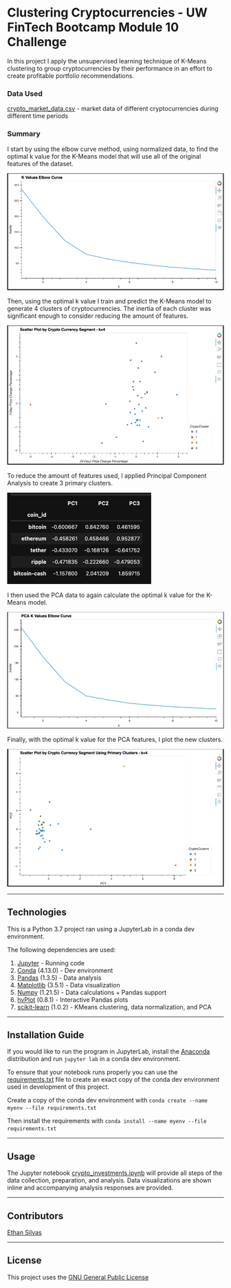 #  Clustering Cryptocurrencies - UW FinTech Bootcamp Module 10 Challenge

In this project I apply the unsupervised learning technique of K-Means clustering to group cryptocurrencies by their performance in an effort to create profitable portfolio recommendations.

### Data Used
[crypto_market_data.csv](/Resources/crypto_market_data.csv) - market data of different cryptocurrencies during different time periods 

### Summary

I start by using the elbow curve method, using normalized data, to find the optimal k value for the K-Means model that will use all of the original features of the dataset. 

![Elbow curve line plot showing a value of 4 for k to be optimal for the dataset with all features](/Resources/Images/elbow_curve.png)

Then, using the optimal k value I train and predict the K-Means model to generate 4 clusters of cryptocurrencies. The inertia of each cluster was significant enough to consider reducing the amount of features. 

![A scatter plot showing 4 clusters with heavy inertia](/Resources/Images/all_features_scatter.png)

To reduce the amount of features used, I applied Principal Component Analysis to create 3 primary clusters. 

![DataFrame holding 3 primary clusters as columns and cryptocurrency as index](/Resources/Images/pca.png)

I then used the PCA data to again calculate the optimal k value for the K-Means model. 

![Elbow curve line plot from the PCA data that shows 4 to be the optimal k value](/Resources/Images/pca_elbow_curve.png)

Finally, with the optimal k value for the PCA features, I plot the new clusters. 

![Scatter plot showing 4 low inertia clusters generated using the PCA dataframe](/Resources/Images/pca_scatter.png)

---

## Technologies

This is a Python 3.7 project ran using a JupyterLab in a conda dev environment. 

The following dependencies are used: 
1. [Jupyter](https://jupyter.org/) - Running code 
2. [Conda](https://github.com/conda/conda) (4.13.0) - Dev environment
3. [Pandas](https://github.com/pandas-dev/pandas) (1.3.5) - Data analysis
4. [Matplotlib](https://github.com/matplotlib/matplotlib) (3.5.1) - Data visualization
5. [Numpy](https://numpy.org/) (1.21.5) - Data calculations + Pandas support
6. [hvPlot](https://hvplot.holoviz.org/index.html) (0.8.1) - Interactive Pandas plots 
7. [scikit-learn](https://scikit-learn.org/stable/) (1.0.2) - KMeans clustering, data normalization, and PCA 

---

## Installation Guide

If you would like to run the program in JupyterLab, install the [Anaconda](https://www.anaconda.com/products/distribution) distribution and run `jupyter lab` in a conda dev environment.

To ensure that your notebook runs properly you can use the [requirements.txt](/Resources/requirements.txt) file to create an exact copy of the conda dev environment used in development of this project. 

Create a copy of the conda dev environment with `conda create --name myenv --file requirements.txt`

Then install the requirements with `conda install --name myenv --file requirements.txt`

---

## Usage

The Jupyter notebook [crypto_investments.ipynb](/crypto_investments.ipynb) will provide all steps of the data collection, preparation, and analysis. Data visualizations are shown inline and accompanying analysis responses are provided.

---

## Contributors

[Ethan Silvas](https://github.com/ethansilvas)

---

## License

This project uses the [GNU General Public License](https://choosealicense.com/licenses/gpl-3.0/)
